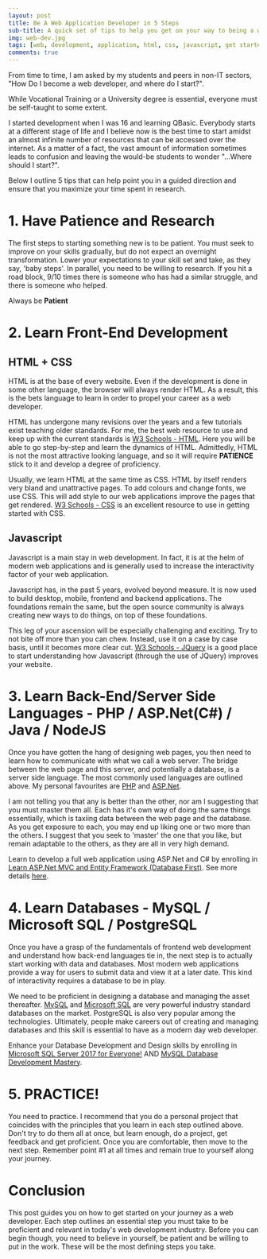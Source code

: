 ```yaml
---
layout: post
title: Be A Web Application Developer in 5 Steps
sub-title: A quick set of tips to help you get on your way to being a web developer 
img: web-dev.jpg
tags: [web, development, application, html, css, javascript, get started]
comments: true
---
```


From time to time, I am asked by my students and peers in non-IT sectors, "How Do I become a web developer, and where do I start?". 

While Vocational Training or a University degree is essential, everyone must be self-taught to some extent.

I started development when I was 16 and learning QBasic. Everybody starts at a different stage of life and I believe now is the best time to start amidst an almost infinite number of resources that can be accessed over the internet. As a matter of a fact, the vast amount of information sometimes leads to confusion and leaving the would-be students to wonder "...Where should I start?".

Below I outline 5 tips that can help point you in a guided direction and ensure that you maximize your time spent in research.

# 1. Have Patience and Research
The first steps to starting something new is to be patient. You must seek to improve on your skills gradually, but do not expect an overnight transformation. Lower your expectations to your skill set and take, as they say, 'baby steps'. In parallel, you need to be willing to research. If you hit a road block, 9/10 times there is someone who has had a similar struggle, and there is someone who helped. 

Always be **Patient**

# 2. Learn Front-End Development
## HTML + CSS
HTML is at the base of every website. Even if the development is done in some other language, the browser will always render HTML. As a result, this is the bets language to learn in order to propel your career as a web developer. 

HTML has undergone many revisions over the years and a few tutorials exist teaching older standards. For me, the best web resource to use and keep up with the current standards is [W3 Schools - HTML](https://www.w3schools.com/html/). Here you will be able to go step-by-step and learn the dynamics of HTML. Admittedly, HTML is not the most attractive looking language, and so it will require **PATIENCE** stick to it and develop a degree of proficiency. 

Usually, we learn HTML at the same time as CSS. HTML by itself renders very bland and unattractive pages. To add colours and change fonts, we use CSS. This will add style to our web applications improve the pages that get rendered. [W3 Schools - CSS](https://www.w3schools.com/CSS/) is an excellent resource to use in getting started with CSS. 

## Javascript
Javascript is a main stay in web development. In fact, it is at the helm of modern web applications and is generally used to increase the interactivity factor of your web application. 

Javascript has, in the past 5 years, evolved beyond measure. It is now used to build desktop, mobile, frontend and backend applications. The foundations remain the same, but the open source community is always creating new ways to do things, on top of these foundations. 

This leg of your ascension will be especially challenging and exciting. Try to not bite off more than you can chew. Instead, use it on a case by case basis, until it becomes more clear cut. [W3 Schools - JQuery](https://www.w3schools.com/jquery/) is a good place to start understanding how Javascript (through the use of JQuery) improves your website. 

# 3. Learn Back-End/Server Side Languages - PHP / ASP.Net(C#) / Java / NodeJS
Once you have gotten the hang of designing web pages, you then need to learn how to communicate with what we call a web server. The bridge between the web page and this server, and potentially a database, is a server side language. The most commonly used languages are outlined above. My personal favourites are [PHP](http://bit.ly/2nEh7NT) and [ASP.Net](http://bit.ly/2KZySBm). 

I am not telling you that any is better than the other, nor am I suggesting that you must master them all. Each has it's own way of doing the same things essentially, which is taxiing data between the web page and the database. As you get exposure to each, you may end up liking one or two more than the others. I suggest that you seek to 'master' the one that you like, but remain adaptable to the others, as they are all in very high demand. 

Learn to develop a full web application using ASP.Net and C# by enrolling in [Learn ASP.Net MVC and Entity Framework (Database First)](http://bit.ly/2wSoeDr). See more details [here](https://trevoirwilliams.github.io/mvc-db-course/).

# 4. Learn Databases - MySQL / Microsoft SQL / PostgreSQL
Once you have a grasp of the fundamentals of frontend web development and understand how back-end languages tie in, the next step is to actually start working with data and databases. Most modern web applications provide a way for users to submit data and view it at a later date. This kind of interactivity requires a database to be in play.

We need to be proficient in designing a database and managing the asset thereafter. [MySQL](http://bit.ly/2Gb0E9N) and [Microsoft SQL](http://bit.ly/2IcEswe) are very powerful industry standard databases on the market. PostgreSQL is also very popular among the technologies. Ultimately, people make careers out of creating and managing databases and this skill is essential to have as a modern day web developer. 

Enhance your Database Development and Design skills by enrolling in [Microsoft SQL Server 2017 for Everyone!](http://bit.ly/2IcEswe) AND [MySQL Database Development Mastery](http://bit.ly/2Gb0E9N).

# 5. PRACTICE!
You need to practice. I recommend that you do a personal project that coincides with the principles that you learn in each step outlined above. Don't try to do them all at once, but learn enough, do a project, get feedback and get proficient. Once you are comfortable, then move to the next step. Remember point #1 at all times and remain true to yourself along your journey. 

# Conclusion
This post guides you on how to get started on your journey as a web developer. Each step outlines an essential step you must take to be proficient and relevant in today's web development industry. Before you can begin though, you need to believe in yourself, be patient and be willing to put in the work. These will be the most defining steps you take. 